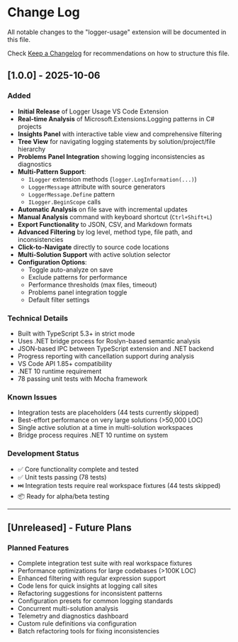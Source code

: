 # Change Log

All notable changes to the "logger-usage" extension will be documented in this file.

Check [Keep a Changelog](http://keepachangelog.com/) for recommendations on how to structure this file.

## [1.0.0] - 2025-10-06

### Added

- **Initial Release** of Logger Usage VS Code Extension
- **Real-time Analysis** of Microsoft.Extensions.Logging patterns in C# projects
- **Insights Panel** with interactive table view and comprehensive filtering
- **Tree View** for navigating logging statements by solution/project/file hierarchy
- **Problems Panel Integration** showing logging inconsistencies as diagnostics
- **Multi-Pattern Support**:
  - `ILogger` extension methods (`logger.LogInformation(...)`)
  - `LoggerMessage` attribute with source generators
  - `LoggerMessage.Define` pattern
  - `ILogger.BeginScope` calls
- **Automatic Analysis** on file save with incremental updates
- **Manual Analysis** command with keyboard shortcut (`Ctrl+Shift+L`)
- **Export Functionality** to JSON, CSV, and Markdown formats
- **Advanced Filtering** by log level, method type, file path, and inconsistencies
- **Click-to-Navigate** directly to source code locations
- **Multi-Solution Support** with active solution selector
- **Configuration Options**:
  - Toggle auto-analyze on save
  - Exclude patterns for performance
  - Performance thresholds (max files, timeout)
  - Problems panel integration toggle
  - Default filter settings

### Technical Details

- Built with TypeScript 5.3+ in strict mode
- Uses .NET bridge process for Roslyn-based semantic analysis
- JSON-based IPC between TypeScript extension and .NET backend
- Progress reporting with cancellation support during analysis
- VS Code API 1.85+ compatibility
- .NET 10 runtime requirement
- 78 passing unit tests with Mocha framework

### Known Issues

- Integration tests are placeholders (44 tests currently skipped)
- Best-effort performance on very large solutions (>50,000 LOC)
- Single active solution at a time in multi-solution workspaces
- Bridge process requires .NET 10 runtime on system

### Development Status

- ✅ Core functionality complete and tested
- ✅ Unit tests passing (78 tests)
- ⏭️ Integration tests require real workspace fixtures (44 tests skipped)
- 📦 Ready for alpha/beta testing

---

## [Unreleased] - Future Plans

### Planned Features

- Complete integration test suite with real workspace fixtures
- Performance optimizations for large codebases (>100K LOC)
- Enhanced filtering with regular expression support
- Code lens for quick insights at logging call sites
- Refactoring suggestions for inconsistent patterns
- Configuration presets for common logging standards
- Concurrent multi-solution analysis
- Telemetry and diagnostics dashboard
- Custom rule definitions via configuration
- Batch refactoring tools for fixing inconsistencies
